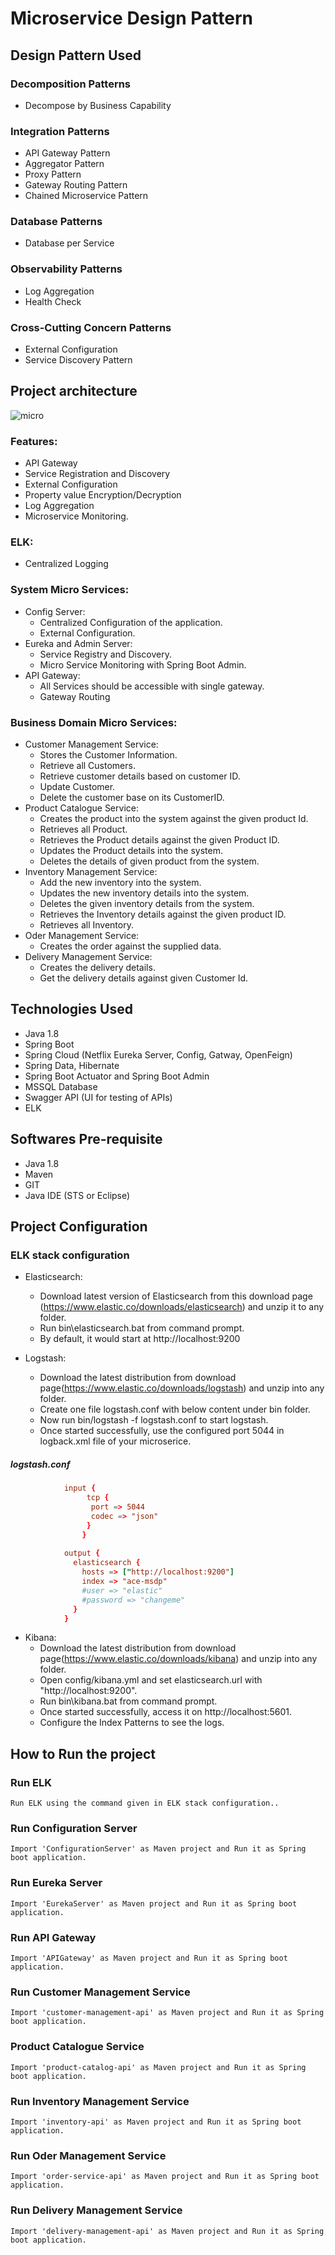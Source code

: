 # Microservice Design Pattern
## Design Pattern Used
### Decomposition Patterns
  - Decompose by Business Capability
### Integration Patterns
  - API Gateway Pattern
  - Aggregator Pattern
  - Proxy Pattern
  - Gateway Routing Pattern
  - Chained Microservice Pattern
### Database Patterns
  - Database per Service
### Observability Patterns
  - Log Aggregation
  - Health Check
### Cross-Cutting Concern Patterns
  - External Configuration
  - Service Discovery Pattern
## Project architecture
![micro](./project_architecture.png)

### Features:
  - API Gateway
  - Service Registration and Discovery
  - External Configuration
  - Property value Encryption/Decryption
  - Log Aggregation
  - Microservice Monitoring.
  
### ELK:
  - Centralized Logging
  
### System Micro Services:
  - Config Server:
    - Centralized Configuration of the application.
    - External Configuration.
  - Eureka and Admin Server:
    - Service Registry and Discovery.
    - Micro Service Monitoring with Spring Boot Admin.
  - API Gateway:
    - All Services should be accessible with single gateway.
    - Gateway Routing

### Business Domain Micro Services:
  - Customer Management Service:
    - Stores the Customer Information.
    - Retrieve all Customers.
    - Retrieve customer details based on customer ID.
    - Update Customer.
    - Delete the customer base on its CustomerID.
  - Product Catalogue Service:
    - Creates the product into the system against the given product Id.
    - Retrieves all Product.
    - Retrieves the Product details against the given Product ID.
    - Updates the Product details into the system.
    - Deletes the details of given product from the system.
  - Inventory Management Service:
    - Add the new inventory into the system.
    - Updates the new inventory details into the system.
    - Deletes the given inventory details from the system.
    - Retrieves the Inventory details against the given product ID.
    - Retrieves all Inventory.
  - Oder Management Service:
    - Creates the order against the supplied data.
  - Delivery Management Service:
    - Creates the delivery details.
    - Get the delivery details against given Customer Id.    
        
## Technologies Used
  - Java 1.8
  - Spring Boot
  - Spring Cloud (Netflix Eureka Server, Config, Gatway, OpenFeign)
  - Spring Data, Hibernate
  - Spring Boot Actuator and Spring Boot Admin
  - MSSQL Database
  - Swagger API (UI for testing of APIs)
  - ELK
  
## Softwares Pre-requisite
  - Java 1.8
  - Maven
  - GIT
  - Java IDE (STS or Eclipse)


## Project Configuration

### ELK stack configuration
  - Elasticsearch:
    - Download latest version of Elasticsearch from this download page (https://www.elastic.co/downloads/elasticsearch) and unzip it to any folder.
    - Run bin\elasticsearch.bat from command prompt.
    - By default, it would start at http://localhost:9200
    
  - Logstash:
    - Download the latest distribution from download page(https://www.elastic.co/downloads/logstash) and unzip into any folder.
    - Create one file logstash.conf with below content under bin folder.
    - Now run bin/logstash -f logstash.conf to start logstash.
    - Once started successfully, use the configured port 5044 in logback.xml file of your microserice.
    
##### logstash.conf
    		
```conf
			input {
				 tcp {
				  port => 5044
				  codec => "json"
				 }
				}
				
			output {
			  elasticsearch {
			    hosts => ["http://localhost:9200"]
			    index => "ace-msdp"
			    #user => "elastic"
			    #password => "changeme"
			  }
			}
```

  
  - Kibana:
    - Download the latest distribution from download page(https://www.elastic.co/downloads/kibana) and unzip into any folder.
    - Open config/kibana.yml and set elasticsearch.url with "http://localhost:9200".
    - Run bin\kibana.bat from command prompt.
    - Once started successfully, access it on http://localhost:5601.
    - Configure the Index Patterns to see the logs.
		
## How to Run the project
### Run ELK
    Run ELK using the command given in ELK stack configuration..
### Run Configuration Server
    Import 'ConfigurationServer' as Maven project and Run it as Spring boot application.
### Run Eureka Server
    Import 'EurekaServer' as Maven project and Run it as Spring boot application.
### Run API Gateway
    Import 'APIGateway' as Maven project and Run it as Spring boot application.
### Run Customer Management Service
    Import 'customer-management-api' as Maven project and Run it as Spring boot application.
### Product Catalogue Service
    Import 'product-catalog-api' as Maven project and Run it as Spring boot application.
### Run Inventory Management Service
    Import 'inventory-api' as Maven project and Run it as Spring boot application.
### Run Oder Management Service
    Import 'order-service-api' as Maven project and Run it as Spring boot application.
### Run Delivery Management Service
    Import 'delivery-management-api' as Maven project and Run it as Spring boot application.
